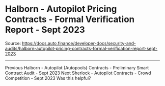 # Halborn - Autopilot Pricing Contracts - Formal Verification Report - Sept 2023

Source: https://docs.auto.finance/developer-docs/security-and-audits/halborn-autopilot-pricing-contracts-formal-verification-report-sept-2023

---

Previous
Halborn - Autopilot (Autopools) Contracts - Preliminary Smart Contract Audit - Sept 2023
Next
Sherlock - Autopilot Contracts - Crowd Competition - Sept 2023
Was this helpful?